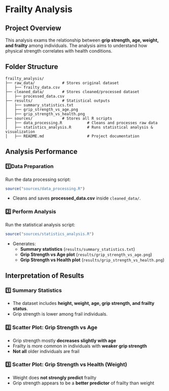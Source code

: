 # Frailty Analysis

## Project Overview
This analysis exams the relationship between **grip strength, age, weight, and frailty** among individuals. The analysis aims to understand how physical strength correlates with health conditions.

## Folder Structure 
```
frailty_analysis/
├── raw_data/            # Stores original dataset
│   ├── frailty_data.csv
├── cleaned_data/        # Stores cleaned/processed dataset
│   ├── processed_data.csv
├── results/             # Statistical outputs
│   ├── summary_statistics.txt
│   ├── grip_strength_vs_age.png
│   ├── grip_strength_vs_health.png
├── sources/             # Stores all R scripts
│   ├── data_processing.R           # Cleans and processes raw data
│   ├── statistics_analysis.R       # Runs statistical analysis & visualization
│   ├── README.md                   # Project documentation
```
## Analysis Performance
### **1️⃣Data Preparation**
Run the data processing script:
```r
source("sources/data_processing.R")
```
- Cleans and saves **processed_data.csv** inside `cleaned_data/`.
### **2️⃣ Perform Analysis**
Run the statistical analysis script:
```r
source("sources/statistics_analysis.R")
```
- Generates:
  - **Summary statistics** (`results/summary_statistics.txt`)
  - **Grip Strength vs Age plot** (`results/grip_strength_vs_age.png`)
  - **Grip Strength vs Health plot** (`results/grip_strength_vs_health.png`)

 ## Interpretation of Results
### **1️⃣ Summary Statistics**
- The dataset includes **height, weight, age, grip strength, and frailty status**.
- Grip strength is lower among frail individuals.
### **2️⃣ Scatter Plot: Grip Strength vs Age**
- Grip strength mostly **decreases slightly with age**
- Frailty is more common in individuals with **weaker grip strength**
- **Not all** older individuals are frail
### **3️⃣ Scatter Plot: Grip Strength vs Health (Weight)**
- Weight does **not strongly predict** frailty
- Grip strength appears to be a **better predictor** of frailty than weight



    




